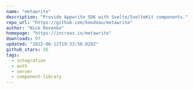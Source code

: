 ```yaml
---
name: "metawrite"
description: "Provide Appwrite SDK with Svelte/SvelteKit components."
repo_url: "https://github.com/koodeau/metawrite"
author: "Nick Revenko"
homepage: "https://increas.io/metawrite"
downloads: 97
updated: "2022-06-12T19:33:50.028Z"
github_stars: 26
tags: 
  - integration
  - auth
  - server
  - component-library
---
```

